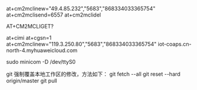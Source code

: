 at+cm2mclinew="49.4.85.232","5683","868334033365754"
at+cm2mclisend=6557
at+cm2mclidel

AT+CM2MCLIGET?

at+cimi
at+cgsn=1
at+cm2mclinew="119.3.250.80","5683","868334033365754"
iot-coaps.cn-north-4.myhuaweicloud.com

sudo minicom -D /dev/ttyS0

git 强制覆盖本地工作区的修改，方法如下：
git fetch --all
git reset --hard origin/master
git pull